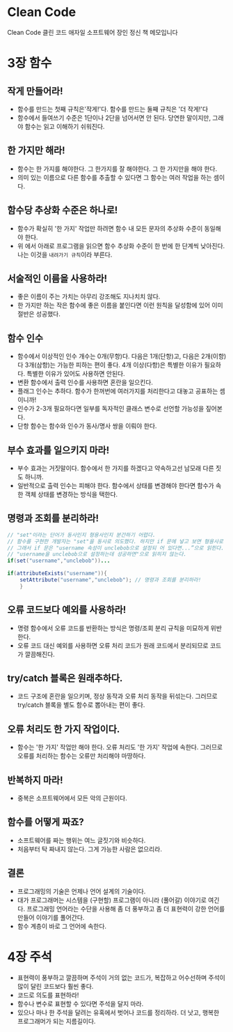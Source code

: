 # Clean Code

Clean Code 클린 코드 애자일 소프트웨어 장인 정신 책 메모입니다

# 3장 함수

## 작게 만들어라!

* 함수를 만드는 첫째 규칙은'작게!'다. 함수를 만드는 둘째 규칙은 '더 작게!'다
* 함수에서 들여쓰기 수준은 1단이나 2단을 넘어서면 안 된다. 당연한 말이지만, 그래야 함수는 읽고 이해하기 쉬워진다.

## 한 가지만 해라!

* 함수는 한 가지를 해야한다. 그 한가지를 잘 해야한다. 그 한 가지만을 해야 한다.
* 의미 있는 이름으로 다른 함수를 추출할 수 있다면 그 함수는 여러 작업을 하는 셈이다.

## 함수당 추상화 수준은 하나로!

* 함수가 확실히 '한 가지' 작업만 하려면 함수 내 모든 문자의 추상화 수준이 동일해야 한다.
* 위 에서 아래로 프로그램을 읽으면 함수 추상화 수준이 한 번에 한 단계씩 낮아진다. 나는 이것을 `내려가기 규칙`이라 부른다.

## 서술적인 이름을 사용하라!

* 좋은 이름이 주는 가치는 아무리 강조해도 지나치치 않다.
* 한 가지만 하는 작은 함수에 좋은 이름을 붙인다면 이런 원칙을 달성함에 있어 이미 절반은 성공했다.

## 함수 인수

* 함수에서 이상적인 인수 개수는 0개(무항)다. 다음은 1개(단항)고, 다음은 2개(이항)다 3개(삼항)는 가능한 피하는 편이 좋다. 4개 이상(다항)은 특별한 이유가 필요하다.
  특별한 이유가 있어도 사용하면 안된다.
* 변환 함수에서 출력 인수를 사용하면 혼란을 일으킨다.
* 플래그 인수는 추하다. 함수가 한꺼번에 여러가지를 처리한다고 대놓고 공표하는 셈이니까!
* 인수가 2-3개 필요하다면 일부를 독자적인 클래스 변수로 선언할 가능성을 짚어본다.
* 단항 함수는 함수와 인수가 동사/명사 쌍을 이뤄야 한다.

## 부수 효과를 일으키지 마라!

* 부수 효과는 거짓말이다. 함수에서 한 가지를 하겠다고 약속하고선 남모래 다른 짓도 하니까.
* 일반적으로 출력 인수는 피해야 한다. 함수에서 상태를 변경해야 한다면 함수가 속한 객체 상태를 변경하는 방식을 택한다.

## 명령과 조회를 분리하라!

```java
// "set"이라는 단어가 동사인지 형용사인지 분간하기 어렵다.
// 함수를 구현한 개발자는 "set"을 동사로 의도했다. 하지만 if 문에 넣고 보면 형용사로 느껴진다.  
// 그래서 if 문은 "username 속성이 unclebob으로 설정되 어 있다면...”으로 읽힌다.  
// "username을 unclebob으로 설정하는데 성공하면"으로 읽히지 않는다.
if(set("username","unclebob"))...
```

```java
if(attributeExists("username")){
    setAttribute("username","unclebob"); // 명령과 조회를 분리하라!
    }
```

## 오류 코드보다 예외를 사용하라!

* 명령 함수에서 오류 코드를 반환하는 방식은 명령/조회 분리 규칙을 미묘하게 위반한다.
* 오류 코드 대신 예외를 사용하면 오류 처리 코드가 원래 코드에서 분리되므로 코드가 깔끔해진다.

## try/catch 블록은 원래추하다.

* 코드 구조에 혼란을 일으키며, 정상 동작과 오류 처리 동작을 뒤섞는다. 그러므로 try/catch 블록을 별도 함수로 뽑아내는 편이 좋다.

## 오류 처리도 한 가지 작업이다.

* 함수는 '한 가지' 작업만 해야 한다. 오류 처리도 '한 가지' 작업에 속한다. 그러므로 오류를 처리하는 함수는 오류만 처리해야 마땅하다.

## 반복하지 마라!

* 중복은 소프트웨어에서 모든 악의 근원이다.

## 함수를 어떻게 짜죠?

* 소프트웨어를 짜는 행위는 여느 글짓기와 비슷하다.
* 처음부터 탁 짜내지 않는다. 그게 가능한 사람은 없으리라.

## 결론

* 프로그래밍의 기술은 언제나 언어 설계의 기술이다.
* 대가 프로그래머는 시스템을 (구현할) 프로그램이 아니라 (풀어갈) 이야기로 여긴다. 프로그래밍 언어라는 수단을 사용해 좀 더 풍부하고 좀 더 표현력이 강한 언어를 만들어
  이야기를 풀어간다.
* 함수 계층이 바로 그 언어에 속한다.

# 4장 주석

* 표현력이 풍부하고 깔끔하며 주석이 거의 없는 코드가, 복잡하고 어수선하며 주석이 많이 달린 코드보다 훨씬 좋다.
* 코드로 의도를 표현하라!
* 함수나 변수로 표현할 수 있다면 주석을 달지 마라.
* 있으나 마나 한 주석을 달려는 유혹에서 벗어나 코드를 정리하라. 더 낫고, 행복한 프로그래머가 되는 지름길이다.